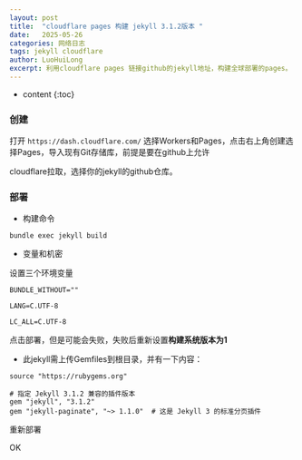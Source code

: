 ```yaml
---
layout: post
title:  "cloudflare pages 构建 jekyll 3.1.2版本 "
date:   2025-05-26
categories: 网络日志
tags: jekyll cloudflare
author: LuoHuiLong
excerpt: 利用cloudflare pages 链接github的jekyll地址，构建全球部署的pages。
---
```


* content
{:toc}

### 创建

打开 `https://dash.cloudflare.com/`
选择Workers和Pages，点击右上角创建选择Pages，导入现有Git存储库，前提是要在github上允许

cloudflare拉取，选择你的jekyll的github仓库。

### 部署

- 构建命令

`bundle exec jekyll build`

- 变量和机密

设置三个环境变量

`BUNDLE_WITHOUT=""`

`LANG=C.UTF-8`

`LC_ALL=C.UTF-8`

点击部署，但是可能会失败，失败后重新设置**构建系统版本为1**

- 此jekyll需上传Gemfiles到根目录，并有一下内容：

```
source "https://rubygems.org"

# 指定 Jekyll 3.1.2 兼容的插件版本
gem "jekyll", "3.1.2"
gem "jekyll-paginate", "~> 1.1.0"  # 这是 Jekyll 3 的标准分页插件
```

重新部署

OK
